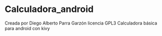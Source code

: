 # Calculadora_android
Creada por Diego Alberto Parra Garzón 
licencia GPL3
Calculadora básica para android con kivy
